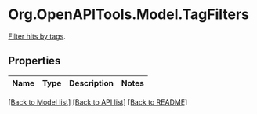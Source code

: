 # Org.OpenAPITools.Model.TagFilters
[Filter hits by tags](https://www.algolia.com/doc/api-reference/api-parameters/tagFilters/). 

## Properties

Name | Type | Description | Notes
------------ | ------------- | ------------- | -------------

[[Back to Model list]](../README.md#documentation-for-models) [[Back to API list]](../README.md#documentation-for-api-endpoints) [[Back to README]](../README.md)

